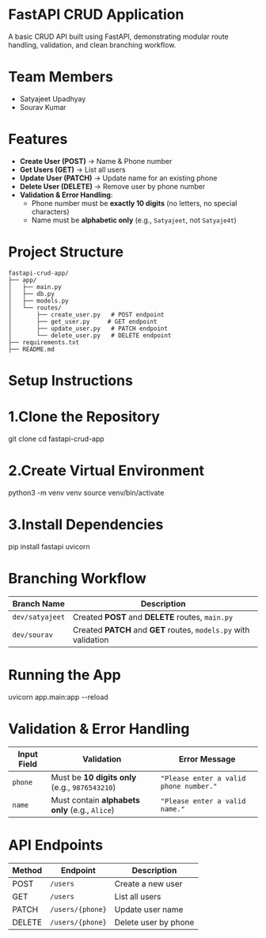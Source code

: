 # FastAPI CRUD Application

A basic CRUD API built using FastAPI, demonstrating modular route handling, validation, and clean branching workflow.

# Team Members
- Satyajeet Upadhyay
- Sourav Kumar 

# Features

- **Create User (POST)** → Name & Phone number
- **Get Users (GET)** → List all users
- **Update User (PATCH)** → Update name for an existing phone
- **Delete User (DELETE)** → Remove user by phone number
- **Validation & Error Handling**:
  - Phone number must be **exactly 10 digits** (no letters, no special characters)
  - Name must be **alphabetic only** (e.g., `Satyajeet`, not `Satyaje4t`)

# Project Structure
```
fastapi-crud-app/
├── app/
│   ├── main.py
│   ├── db.py
│   ├── models.py
│   └── routes/
│       ├── create_user.py   # POST endpoint
│       ├── get_user.py     # GET endpoint
│       ├── update_user.py   # PATCH endpoint
│       └── delete_user.py   # DELETE endpoint
├── requirements.txt
├── README.md
```

# Setup Instructions

# 1.Clone the Repository
git clone <repository-url>
cd fastapi-crud-app
# 2.Create Virtual Environment
python3 -m venv venv
source venv/bin/activate   
# 3.Install Dependencies
pip install fastapi uvicorn

# Branching Workflow
| Branch Name     | Description                                                       |
| --------------- | ----------------------------------------------------------------- |
| `dev/satyajeet` | Created **POST** and **DELETE** routes, `main.py`                 |
| `dev/sourav`    | Created **PATCH** and **GET** routes, `models.py` with validation |

# Running the App
uvicorn app.main:app --reload

# Validation & Error Handling
| Input Field | Validation                                      | Error Message                          |
| ----------- | ----------------------------------------------- | -------------------------------------- |
| `phone`     | Must be **10 digits only** (e.g., `9876543210`) | `"Please enter a valid phone number."` |
| `name`      | Must contain **alphabets only** (e.g., `Alice`) | `"Please enter a valid name."`         |

# API Endpoints
| Method | Endpoint         | Description          |
| ------ | ---------------- | -------------------- |
| POST   | `/users`         | Create a new user    |
| GET    | `/users`         | List all users       |
| PATCH  | `/users/{phone}` | Update user name     |
| DELETE | `/users/{phone}` | Delete user by phone |

#




